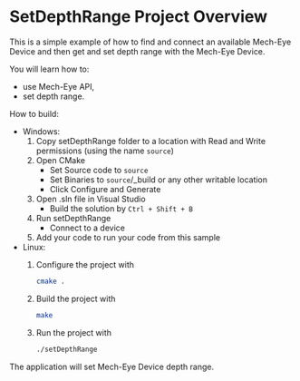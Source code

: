 # SetDepthRange Project Overview

This is a simple example of how to find and connect an available Mech-Eye Device
and then get and set depth range with the Mech-Eye Device.

You will learn how to:

* use Mech-Eye API,
* set depth range.

How to build:

* Windows:
  1. Copy setDepthRange folder to a location with Read and
   Write permissions (using the name `source`)
  2. Open CMake
        * Set Source code to `source`
        * Set Binaries to `source`/_build or any other writable location
        * Click Configure and Generate
  3. Open .sln file in Visual Studio
        * Build the solution by `Ctrl + Shift + B`
  4. Run setDepthRange
        * Connect to a device
  5. Add your code to run your code from this sample
* Linux:
  1. Configure the project with

      ```bash
      cmake .
      ```

  2. Build the project with

      ```bash
      make
      ```

  3. Run the project with

      ```bash
      ./setDepthRange
      ```

The application will set Mech-Eye Device depth range.
